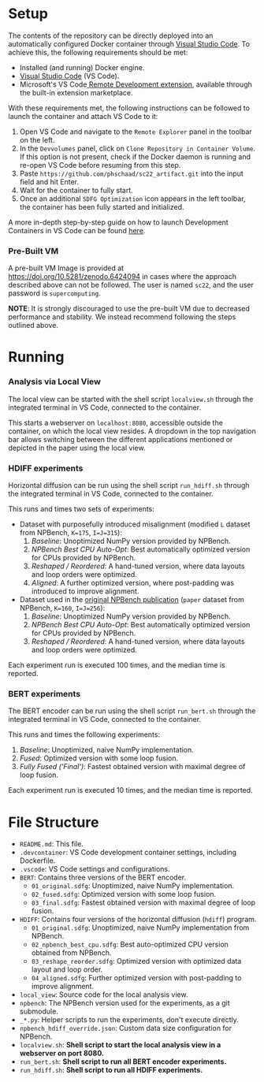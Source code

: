 # Setup

The contents of the repository can be directly deployed into an automatically
configured Docker container through
[Visual Studio Code](https://code.visualstudio.com/).
To achieve this, the following requirements should be met:

- Installed (and running) Docker engine.
- [Visual Studio Code](https://code.visualstudio.com/) (VS Code).
- Microsoft's VS Code[
  Remote Development extension](https://marketplace.visualstudio.com/items?itemName=ms-vscode-remote.vscode-remote-extensionpack),
  available through the built-in extension marketplace.

With these requirements met, the following instructions can be followed to
launch the container and attach VS Code to it:

1. Open VS Code and navigate to the `Remote Explorer` panel in the
   toolbar on the left.
2. In the `Devvolumes` panel, click on `Clone Repository in Container Volume`.
   If this option is not present, check if the Docker daemon is running and
   re-open VS Code before resuming from this step.
3. Paste `https://github.com/phschaad/sc22_artifact.git` into the input field and hit Enter.
4. Wait for the container to fully start.
5. Once an additional `SDFG Optimization` icon appears in the left toolbar,
   the container has been fully started and initialized.

A more in-depth step-by-step guide on how to launch Development Containers in
VS Code can be found [here](https://code.visualstudio.com/docs/remote/containers#_quick-start-open-a-git-repository-or-github-pr-in-an-isolated-container-volume).

### Pre-Built VM

A pre-built VM Image is provided at https://doi.org/10.5281/zenodo.6424094 in
cases where the approach described above can not be followed. The user is named
`sc22`, and the user password is `supercomputing`.

**NOTE**: It is strongly discouraged to use the pre-built VM due to decreased
performance and stability. We instead recommend following the steps outlined
above.

# Running

### Analysis via Local View

The local view can be started with the shell script `localview.sh` through the
integrated terminal in VS Code, connected to the container.

This starts a
webserver on `localhost:8080`, accessible outside the container, on which
the local view resides. A dropdown in the top navigation bar allows switching
between the different applications mentioned or depicted in the paper using the
local view.

### HDIFF experiments

Horizontal diffusion can be run using the shell script `run_hdiff.sh` through
the integrated terminal in VS Code, connected to the container.

This runs and times two sets of experiments:

- Dataset with purposefully introduced misalignment (modified `L` dataset from
  NPBench, `K=175`, `I=J=315`):
  1. *Baseline*: Unoptimized NumPy version provided by NPBench.
  2. *NPBench Best CPU Auto-Opt*: Best automatically optimized version for CPUs
  provided by NPBench.
  3. *Reshaped / Reordered*: A hand-tuned version, where data layouts and loop orders
  were optimized.
  4. *Aligned*: A further optimized version, where post-padding was introduced to
  improve alignment.
- Dataset used in the [original NPBench publication](https://doi.org/10.1145/3447818.3460360)
  (`paper` dataset from NPBench, `K=160`, `I=J=256`):
  1. *Baseline*: Unoptimized NumPy version provided by NPBench.
  2. *NPBench Best CPU Auto-Opt*: Best automatically optimized version for CPUs
  provided by NPBench.
  3. *Reshaped / Reordered*: A hand-tuned version, where data layouts and loop orders
  were optimized.

Each experiment run is executed 100 times, and the median time is reported.

### BERT experiments

The BERT encoder can be run using the shell script `run_bert.sh` through
the integrated terminal in VS Code, connected to the container.

This runs and times the following experiments:
1. *Baseline*: Unoptimized, naive NumPy implementation.
2. *Fused*: Optimized version with some loop fusion.
2. *Fully Fused ('Final')*: Fastest obtained version with maximal degree of loop fusion.

Each experiment run is executed 10 times, and the median time is reported.

# File Structure

- `README.md`: This file.
- `.devcontainer`: VS Code development container settings, including Dockerfile.
- `.vscode`: VS Code settings and configurations.
- `BERT`: Contains three versions of the BERT encoder.
  - `01_original.sdfg`: Unoptimized, naive NumPy implementation.
  - `02_fused.sdfg`: Optimized version with some loop fusion.
  - `03_final.sdfg`: Fastest obtained version with maximal degree of loop fusion.
- `HDIFF`: Contains four versions of the horizontal diffusion (`hdiff`) program.
  - `01_original.sdfg`: Unoptimized, naive NumPy implementation from NPBench.
  - `02_npbench_best_cpu.sdfg`: Best auto-optimized CPU version obtained from NPBench.
  - `03_reshape_reorder.sdfg`: Optimized version with optimized data layout and loop order.
  - `04_aligned.sdfg`: Further optimized version with post-padding to improve alignment.
- `local_view`: Source code for the local analysis view.
- `npbench`: The NPBench version used for the experiments, as a git submodule.
- `_*.py`: Helper scripts to run the experiments, don't execute directly.
- `npbench_hdiff_override.json`: Custom data size configuration for NPBench.
- `localview.sh`: **Shell script to start the local analysis view in a webserver on port 8080.**
- `run_bert.sh`: **Shell script to run all BERT encoder experiments.**
- `run_hdiff.sh`: **Shell script to run all HDIFF experiments.**
